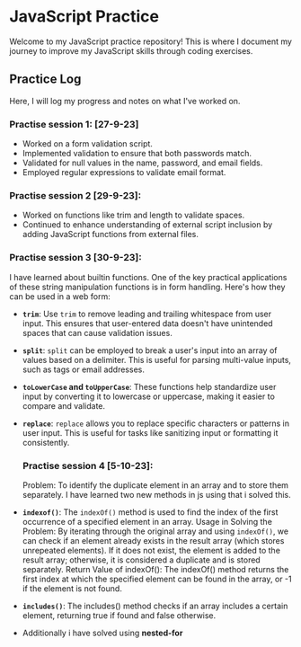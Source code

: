 # JavaScript Practice

Welcome to my JavaScript practice repository! This is where I document my journey to improve my JavaScript skills through coding exercises.

## Practice Log

Here, I will log my progress and notes on what I've worked on.

### Practise session 1: [27-9-23]
- Worked on a form validation script.
- Implemented validation to ensure that both passwords match.
- Validated for null values in the name, password, and email fields.
- Employed regular expressions to validate email format.

### Practise session 2 [29-9-23]:
- Worked on functions like trim and length to validate spaces.
- Continued to enhance understanding of external script inclusion by adding JavaScript functions from external files.

### Practise session 3 [30-9-23]:
I have learned about builtin functions.
One of the key practical applications of these string manipulation functions is in form handling. Here's how they can be used in a web form:

- **`trim`**: Use `trim` to remove leading and trailing whitespace from user input. This ensures that user-entered data doesn't have unintended spaces that can cause validation issues.

- **`split`**: `split` can be employed to break a user's input into an array of values based on a delimiter. This is useful for parsing multi-value inputs, such as tags or email addresses.

- **`toLowerCase` and `toUpperCase`**: These functions help standardize user input by converting it to lowercase or uppercase, making it easier to compare and validate.

- **`replace`**: `replace` allows you to replace specific characters or patterns in user input. This is useful for tasks like sanitizing input or formatting it consistently.

  ### Practise session 4 [5-10-23]:
  Problem: To identify the duplicate element in an array and to store them separately.
  I have learned two new methods in js using that i solved this.
  
- **`indexof()`**: The `indexOf()` method is used to find the index of the first occurrence of a specified element in an array.
Usage in Solving the Problem: By iterating through the original array and using `indexOf()`, we can check if an element already exists in the result array (which stores unrepeated elements). If it does not exist, the element is added to the result array; otherwise, it is considered a duplicate and is stored separately.
Return Value of indexOf(): The indexOf() method returns the first index at which the specified element can be found in the array, or -1 if the element is not found.

- **`includes()`**: The includes() method checks if an array includes a certain element, returning true if found and false otherwise.
  
- Additionally i have solved using **nested-for**

  
